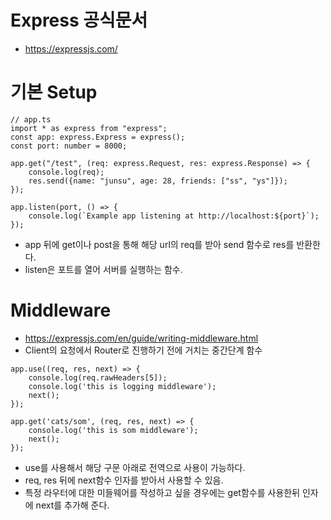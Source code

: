 # Express 공식문서
- https://expressjs.com/

# 기본 Setup
```
// app.ts
import * as express from "express";
const app: express.Express = express();
const port: number = 8000;

app.get("/test", (req: express.Request, res: express.Response) => {
    console.log(req);
    res.send({name: "junsu", age: 28, friends: ["ss", "ys"]});
});

app.listen(port, () => {
    console.log(`Example app listening at http://localhost:${port}`);
});

```

- app 뒤에 get이나 post을 통해 해당 url의 req를 받아 send 함수로 res를 반환한다.
- listen은 포트를 열어 서버를 실행하는 함수.

# Middleware
- https://expressjs.com/en/guide/writing-middleware.html
- Client의 요청에서 Router로 진행하기 전에 거치는 중간단계 함수
```
app.use((req, res, next) => {
    console.log(req.rawHeaders[5]);
    console.log('this is logging middleware');
    next();
});

app.get('cats/som', (req, res, next) => {
    console.log('this is som middleware');
    next();
});
```
- use를 사용해서 해당 구문 아래로 전역으로 사용이 가능하다.
- req, res 뒤에 next함수 인자를 받아서 사용할 수 있음.
- 특정 라우터에 대한 미들웨어를 작성하고 싶을 경우에는 get함수를 사용한뒤 인자에 next를 추가해 준다.
